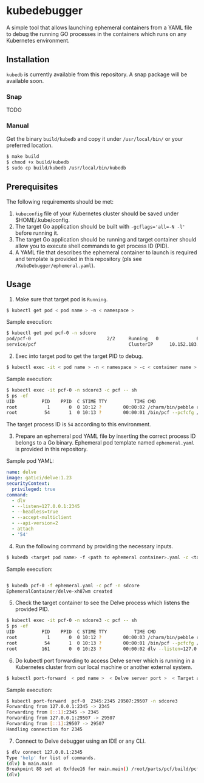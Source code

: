 # kubedebugger

A simple tool that allows launching ephemeral containers from a YAML file to debug the running GO processes in the containers which runs on any Kubernetes environment.

## Installation

`kubedb` is currently available from this repository. A snap package will be available soon.


### Snap

TODO

### Manual

Get the binary `build/kubedb` and copy it under `/usr/local/bin/` or your preferred location.

```sh
$ make build
$ chmod +x build/kubedb
$ sudo cp build/kubedb /usr/local/bin/kubedb 
```

## Prerequisites

The following requirements should be met:
1. `kubeconfig` file of your Kubernetes cluster should be saved under $HOME/.kube/config.
2. The target Go application should be built with `-gcflags='all=-N -l'` before running it.
3. The target Go application should be running and target container should allow you to execute shell commands to get process ID (PID).
4. A YAML file that describes the ephemeral container to launch is required and template is provided in this repository (pls see `/KubeDebugger/ephemeral.yaml`).

## Usage

1. Make sure that target pod is `Running`.

```sh
$ kubectl get pod < pod name > -n < namespace >
```

Sample execution:

```sh
$ kubectl get pod pcf-0 -n sdcore
pod/pcf-0                            2/2     Running   0              68m
service/pcf                                  ClusterIP      10.152.183.113   <none>        65535/TCP,8080/TCP,29507/TCP            25h
```

2. Exec into target pod to get the target PID to debug.

```sh
$ kubectl exec -it < pod name > -n < namespace > -c < container name > -- sh
```

Sample execution:
```sh
$ kubectl exec -it pcf-0 -n sdcore3 -c pcf -- sh
$ ps -ef
UID          PID    PPID  C STIME TTY          TIME CMD
root           1       0  0 10:12 ?        00:00:02 /charm/bin/pebble run --create-dirs --hold --http :38813 --verbose
root          54       1  0 10:13 ?        00:00:01 /bin/pcf --pcfcfg /etc/pcf/pcfcfg.yaml
```

The target process ID is `54` according to this environment.

3. Prepare an ephemeral pod YAML file by inserting the correct process ID belongs to a Go binary.
Ephemeral pod template named `ephemeral.yaml` is provided in this repository.

Sample pod YAML:

```yaml
name: delve
image: gatici/delve:1.23
securityContext:
  privileged: true
command:
  - dlv
  - --listen=127.0.0.1:2345
  - --headless=true
  - --accept-multiclient
  - --api-version=2
  - attach
  - '54'
```

4. Run the following command by providing the necessary inputs.

```sh
$ kubedb <target pod name> -f <path to ephemeral container>.yaml -c <target container name> -n <namespace>
```

Sample execution:

```sh

$ kubedb pcf-0 -f ephemeral.yaml -c pcf -n sdcore
EphemeralContainer/delve-xh87wm created
```

5. Check the target container to see the Delve process which listens the provided PID.

```sh
$ kubectl exec -it pcf-0 -n sdcore3 -c pcf -- sh
$ ps -ef
UID          PID    PPID  C STIME TTY          TIME CMD
root           1       0  0 10:12 ?        00:00:03 /charm/bin/pebble run --create-dirs --hold --http :38813 --verbose
root          54       1  0 10:13 ?        00:00:01 /bin/pcf --pcfcfg /etc/pcf/pcfcfg.yaml
root         161       0  0 10:23 ?        00:00:02 dlv --listen=127.0.0.1:2345 --headless=true --accept-multiclient --api-version=2 attach 54
```

6. Do kubectl port forwarding to access Delve server which is running in a Kubernetes cluster from our local machine or another external system.

```sh
$ kubectl port-forward  < pod name >  < Delve server port >  < Target application port > -n < namespace >
```

Sample execution:

```sh
$ kubectl port-forward  pcf-0  2345:2345 29507:29507 -n sdcore3
Forwarding from 127.0.0.1:2345 -> 2345
Forwarding from [::1]:2345 -> 2345
Forwarding from 127.0.0.1:29507 -> 29507
Forwarding from [::1]:29507 -> 29507
Handling connection for 2345
```

7. Connect to Delve debugger using an IDE or any CLI.

```sh
$ dlv connect 127.0.0.1:2345
Type 'help' for list of commands.
(dlv) b main.main
Breakpoint 88 set at 0xfdee16 for main.main() /root/parts/pcf/build/pcf.go:71
(dlv) 
```